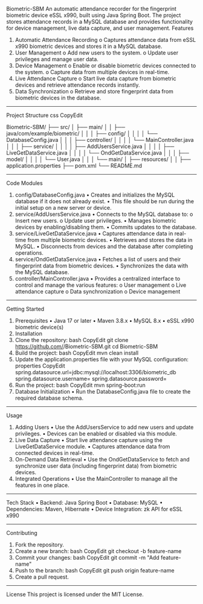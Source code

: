 Biometric-SBM
An automatic attendance recorder for the fingerprint biometric device eSSL x990, built using Java Spring Boot. The project stores attendance records in a MySQL database and provides functionality for device management, live data capture, and user management.
Features
1.	Automatic Attendance Recording
o	Captures attendance data from eSSL x990 biometric devices and stores it in a MySQL database.
2.	User Management
o	Add new users to the system.
o	Update user privileges and manage user data.
3.	Device Management
o	Enable or disable biometric devices connected to the system.
o	Capture data from multiple devices in real-time.
4.	Live Attendance Capture
o	Start live data capture from biometric devices and retrieve attendance records instantly.
5.	Data Synchronization
o	Retrieve and store fingerprint data from biometric devices in the database.
________________________________________
Project Structure
css
CopyEdit

Biometric-SBM/
├── src/
│   ├── main/
│   │   ├── java/com/example/biometric/
│   │   │   ├── config/
│   │   │   │   └── DatabaseConfig.java
│   │   │   ├── controller/
│   │   │   │   └── MainController.java
│   │   │   ├── service/
│   │   │   │   ├── AddUsersService.java
│   │   │   │   ├── LiveGetDataService.java
│   │   │   │   └── OndGetDataService.java
│   │   │   ├── model/
│   │   │   │   └── User.java
│   │   │   └── main/
│   ├── resources/
│   │   ├── application.properties
├── pom.xml
└── README.md
________________________________________
Code Modules
1. config/DatabaseConfig.java
•	Creates and initializes the MySQL database if it does not already exist.
•	This file should be run during the initial setup on a new server or device.
2. service/AddUsersService.java
•	Connects to the MySQL database to:
o	Insert new users.
o	Update user privileges.
•	Manages biometric devices by enabling/disabling them.
•	Commits updates to the database.
3. service/LiveGetDataService.java
•	Captures attendance data in real-time from multiple biometric devices.
•	Retrieves and stores the data in MySQL.
•	Disconnects from devices and the database after completing operations.
4. service/OndGetDataService.java
•	Fetches a list of users and their fingerprint data from biometric devices.
•	Synchronizes the data with the MySQL database.
5. controller/MainController.java
•	Provides a centralized interface to control and manage the various features:
o	User management
o	Live attendance capture
o	Data synchronization
o	Device management
________________________________________
Getting Started
1. Prerequisites
•	Java 17 or later
•	Maven 3.8.x
•	MySQL 8.x
•	eSSL x990 biometric device(s)
2. Installation
1.	Clone the repository:
bash
CopyEdit
git clone https://github.com/<your-username>/Biometric-SBM.git
cd Biometric-SBM
2.	Build the project:
bash
CopyEdit
mvn clean install
3.	Update the application.properties file with your MySQL configuration:
properties
CopyEdit
spring.datasource.url=jdbc:mysql://localhost:3306/biometric_db
spring.datasource.username=<your-username>
spring.datasource.password=<your-password>
4.	Run the project:
bash
CopyEdit
mvn spring-boot:run
3. Database Initialization
•	Run the DatabaseConfig.java file to create the required database schema.
________________________________________
Usage
1. Adding Users
•	Use the AddUsersService to add new users and update privileges.
•	Devices can be enabled or disabled via this module.
2. Live Data Capture
•	Start live attendance capture using the LiveGetDataService module.
•	Captures attendance data from connected devices in real-time.
3. On-Demand Data Retrieval
•	Use the OndGetDataService to fetch and synchronize user data (including fingerprint data) from biometric devices.
4. Integrated Operations
•	Use the MainController to manage all the features in one place.
________________________________________
Tech Stack
•	Backend: Java Spring Boot
•	Database: MySQL
•	Dependencies: Maven, Hibernate
•	Device Integration: zk API for eSSL x990
________________________________________
Contributing
1.	Fork the repository.
2.	Create a new branch:
bash
CopyEdit
git checkout -b feature-name
3.	Commit your changes:
bash
CopyEdit
git commit -m "Add feature-name"
4.	Push to the branch:
bash
CopyEdit
git push origin feature-name
5.	Create a pull request.
________________________________________
License
This project is licensed under the MIT License.

